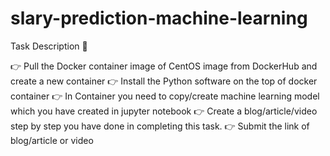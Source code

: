 # slary-prediction-machine-learning
Task Description 📄

👉 Pull the Docker container image of CentOS image from DockerHub and create a new container
👉 Install the Python software on the top of docker container
👉 In Container you need to copy/create machine learning model which you have created in jupyter notebook
👉 Create a blog/article/video step by step you have done in completing this task. 
👉 Submit the link of blog/article or video
